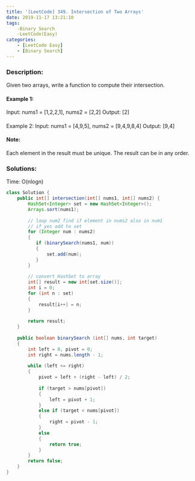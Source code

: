 ```yaml
---
title: '[LeetCode] 349. Intersection of Two Arrays'
date: 2019-11-17 13:21:10
tags: 
    -Binary Search
    -LeetCode(Easy)
categories: 
    - [LeetCode Easy]
    - [Binary Search]
---
```



### Description:
Given two arrays, write a function to compute their intersection.

<!-- more -->

#### Example 1:
Input: nums1 = [1,2,2,1], nums2 = [2,2]
Output: [2]

#### 
Example 2:
Input: nums1 = [4,9,5], nums2 = [9,4,9,8,4]
Output: [9,4]

#### Note:
Each element in the result must be unique.
The result can be in any order.
 
### Solutions:
Time: O(nlogn)

```java
class Solution {
    public int[] intersection(int[] nums1, int[] nums2) {
        HashSet<Integer> set = new HashSet<Integer>();
        Arrays.sort(nums1);
        
        // loop num2 find if element in nums2 also in num1
        // if yes add to set
        for (Integer num : nums2)
        {
           if (binarySearch(nums1, num))
           {
               set.add(num);
           }
        }
        
        // convert HashSet to array
        int[] result = new int[set.size()];
        int i = 0;
        for (int n : set)
        {
            result[i++] = n;
        }
        
        return result;
    }
    
    public boolean binarySearch (int[] nums, int target)
    {
        int left = 0, pivot = 0;
        int right = nums.length - 1;
        
        while (left <= right)
        {
            pivot = left + (right - left) / 2;
            
            if (target > nums[pivot])
            {
                left = pivot + 1;
            } 
            else if (target < nums[pivot])
            {
                right = pivot - 1;
            }
            else 
            {
                return true;
            }
        }
        return false;
    }
}

```
